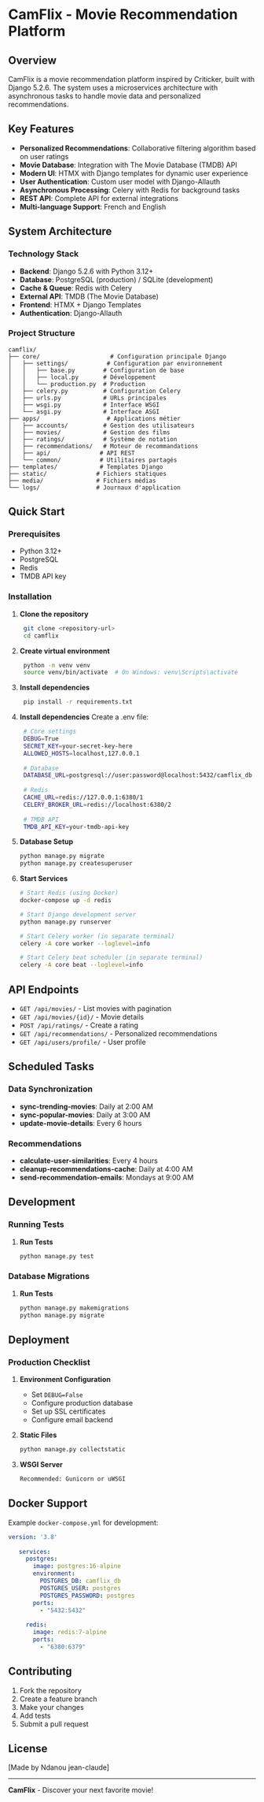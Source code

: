 # CamFlix - Movie Recommendation Platform

## Overview

CamFlix is a movie recommendation platform inspired by Criticker, built with Django 5.2.6. The system uses a microservices architecture with asynchronous tasks to handle movie data and personalized recommendations.

## Key Features

- **Personalized Recommendations**: Collaborative filtering algorithm based on user ratings
- **Movie Database**: Integration with The Movie Database (TMDB) API
- **Modern UI**: HTMX with Django templates for dynamic user experience
- **User Authentication**: Custom user model with Django-Allauth
- **Asynchronous Processing**: Celery with Redis for background tasks
- **REST API**: Complete API for external integrations
- **Multi-language Support**: French and English

## System Architecture

### Technology Stack

- **Backend**: Django 5.2.6 with Python 3.12+
- **Database**: PostgreSQL (production) / SQLite (development)
- **Cache & Queue**: Redis with Celery
- **External API**: TMDB (The Movie Database)
- **Frontend**: HTMX + Django Templates
- **Authentication**: Django-Allauth

### Project Structure
```
camflix/
├── core/                    # Configuration principale Django
│   ├── settings/           # Configuration par environnement
│   │   ├── base.py        # Configuration de base
│   │   ├── local.py       # Développement
│   │   └── production.py  # Production
│   ├── celery.py          # Configuration Celery
│   ├── urls.py            # URLs principales
│   ├── wsgi.py            # Interface WSGI
│   └── asgi.py            # Interface ASGI
├── apps/                   # Applications métier
│   ├── accounts/          # Gestion des utilisateurs
│   ├── movies/            # Gestion des films
│   ├── ratings/           # Système de notation
│   ├── recommendations/   # Moteur de recommandations
│   ├── api/              # API REST
│   └── common/           # Utilitaires partagés
├── templates/            # Templates Django
├── static/              # Fichiers statiques
├── media/               # Fichiers médias
└── logs/                # Journaux d'application
```
## Quick Start

### Prerequisites

- Python 3.12+
- PostgreSQL
- Redis
- TMDB API key

### Installation

1. **Clone the repository**
   ```bash
    git clone <repository-url>
    cd camflix
   ```
2. **Create virtual environment**
   ```bash
    python -m venv venv
    source venv/bin/activate  # On Windows: venv\Scripts\activate
   ```
3. **Install dependencies**
   ```bash
    pip install -r requirements.txt
   ```
4. **Install dependencies**
    Create a .env file:
   ```bash
    # Core settings
    DEBUG=True
    SECRET_KEY=your-secret-key-here
    ALLOWED_HOSTS=localhost,127.0.0.1
    
    # Database
    DATABASE_URL=postgresql://user:password@localhost:5432/camflix_db
    
    # Redis
    CACHE_URL=redis://127.0.0.1:6380/1
    CELERY_BROKER_URL=redis://localhost:6380/2
    
    # TMDB API
    TMDB_API_KEY=your-tmdb-api-key
   ```
5. **Database Setup**
    ```bash
    python manage.py migrate
    python manage.py createsuperuser
   ```
6. **Start Services**
    ```bash
    # Start Redis (using Docker)
    docker-compose up -d redis
    
    # Start Django development server
    python manage.py runserver
    
    # Start Celery worker (in separate terminal)
    celery -A core worker --loglevel=info
    
    # Start Celery beat scheduler (in separate terminal)
    celery -A core beat --loglevel=info
   ```

## API Endpoints

- `GET /api/movies/` - List movies with pagination
- `GET /api/movies/{id}/` - Movie details
- `POST /api/ratings/` - Create a rating
- `GET /api/recommendations/` - Personalized recommendations
- `GET /api/users/profile/` - User profile

## Scheduled Tasks

### Data Synchronization
- **sync-trending-movies**: Daily at 2:00 AM
- **sync-popular-movies**: Daily at 3:00 AM  
- **update-movie-details**: Every 6 hours

### Recommendations
- **calculate-user-similarities**: Every 4 hours
- **cleanup-recommendations-cache**: Daily at 4:00 AM
- **send-recommendation-emails**: Mondays at 9:00 AM

## Development

### Running Tests
1. **Run Tests**
   ```bash
   python manage.py test
   ```

### Database Migrations
1. **Run Tests**
   ```bash
   python manage.py makemigrations
   python manage.py migrate
   ```

## Deployment

### Production Checklist

1. **Environment Configuration**
   - Set `DEBUG=False`
   - Configure production database
   - Set up SSL certificates
   - Configure email backend

2. **Static Files**
   ```bash
   python manage.py collectstatic
   ```

3. **WSGI Server**
   ```bash
   Recommended: Gunicorn or uWSGI
   ```

## Docker Support
   Example `docker-compose.yml` for development:
   ```yaml
   version: '3.8'
      
      services:
        postgres:
          image: postgres:16-alpine
          environment:
            POSTGRES_DB: camflix_db
            POSTGRES_USER: postgres
            POSTGRES_PASSWORD: postgres
          ports:
            - "5432:5432"
      
        redis:
          image: redis:7-alpine
          ports:
            - "6380:6379"
   ```

## Contributing

1. Fork the repository
2. Create a feature branch
3. Make your changes
4. Add tests
5. Submit a pull request

## License

[Made by Ndanou jean-claude]

---

**CamFlix** - Discover your next favorite movie!